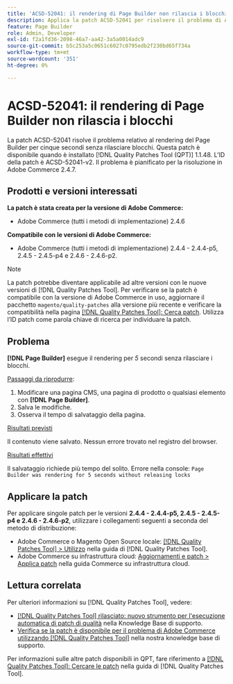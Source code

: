 ```yaml
---
title: 'ACSD-52041: il rendering di Page Builder non rilascia i blocchi'
description: Applica la patch ACSD-52041 per risolvere il problema di Adobe Commerce, in cui Page Builder esegue il rendering per cinque secondi senza rilasciare blocchi.
feature: Page Builder
role: Admin, Developer
exl-id: f2a1fd36-2098-46a7-aa42-3a5a0014adc9
source-git-commit: b5c253a5c0651c6027c0795edb2f230bd65f734a
workflow-type: tm+mt
source-wordcount: '351'
ht-degree: 0%

---
```


# ACSD-52041: il rendering di Page Builder non rilascia i blocchi

La patch ACSD-52041 risolve il problema relativo al rendering del Page Builder per cinque secondi senza rilasciare blocchi. Questa patch è disponibile quando è installato [!DNL Quality Patches Tool (QPT)] 1.1.48. L’ID della patch è ACSD-52041-v2. Il problema è pianificato per la risoluzione in Adobe Commerce 2.4.7.

## Prodotti e versioni interessati

**La patch è stata creata per la versione di Adobe Commerce:**

* Adobe Commerce (tutti i metodi di implementazione) 2.4.6

**Compatibile con le versioni di Adobe Commerce:**

* Adobe Commerce (tutti i metodi di implementazione) 2.4.4 - 2.4.4-p5, 2.4.5 - 2.4.5-p4 e 2.4.6 - 2.4.6-p2.



>[!NOTE]
>
>La patch potrebbe diventare applicabile ad altre versioni con le nuove versioni di [!DNL Quality Patches Tool]. Per verificare se la patch è compatibile con la versione di Adobe Commerce in uso, aggiornare il pacchetto `magento/quality-patches` alla versione più recente e verificare la compatibilità nella pagina [[!DNL Quality Patches Tool]: Cerca patch](https://experienceleague.adobe.com/tools/commerce-quality-patches/index.html). Utilizza l’ID patch come parola chiave di ricerca per individuare la patch.


## Problema

**[!DNL Page Builder]** esegue il rendering per *5* secondi senza rilasciare i blocchi.

<u>Passaggi da riprodurre</u>:

1. Modificare una pagina CMS, una pagina di prodotto o qualsiasi elemento con **[!DNL Page Builder]**.
1. Salva le modifiche.
1. Osserva il tempo di salvataggio della pagina.

<u>Risultati previsti</u>

Il contenuto viene salvato. Nessun errore trovato nel registro del browser.

<u>Risultati effettivi</u>

Il salvataggio richiede più tempo del solito.
Errore nella console: ``Page Builder was rendering for 5 seconds without releasing locks``

## Applicare la patch

Per applicare singole patch per le versioni **2.4.4 - 2.4.4-p5, 2.4.5 - 2.4.5-p4 e 2.4.6 - 2.4.6-p2**, utilizzare i collegamenti seguenti a seconda del metodo di distribuzione:

* Adobe Commerce o Magento Open Source locale: [[!DNL Quality Patches Tool] > Utilizzo](<https://experienceleague.adobe.com/docs/commerce-operations/tools/quality-patches-tool/usage.html>) nella guida di [!DNL Quality Patches Tool].
* Adobe Commerce su infrastruttura cloud: [Aggiornamenti e patch > Applica patch](https://experienceleague.adobe.com/docs/commerce-cloud-service/user-guide/develop/upgrade/apply-patches.html) nella guida Commerce su infrastruttura cloud.

## Lettura correlata

Per ulteriori informazioni su [!DNL Quality Patches Tool], vedere:

* [[!DNL Quality Patches Tool] rilasciato: nuovo strumento per l&#39;esecuzione automatica di patch di qualità](/help/announcements/adobe-commerce-announcements/magento-quality-patches-released-new-tool-to-self-serve-quality-patches.md) nella Knowledge Base di supporto.
* [Verifica se la patch è disponibile per il problema di Adobe Commerce utilizzando  [!DNL Quality Patches Tool]](/help/support-tools/patches-available-in-qpt-tool/check-patch-for-magento-issue-with-magento-quality-patches.md) nella nostra knowledge base di supporto.

Per informazioni sulle altre patch disponibili in QPT, fare riferimento a [[!DNL Quality Patches Tool]: Cercare le patch](<https://experienceleague.adobe.com/tools/commerce-quality-patches/index.html>) nella guida di [!DNL Quality Patches Tool].
